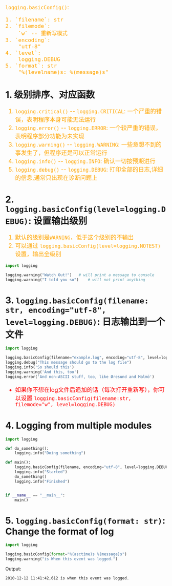 <!--
 * @Descripttion: 
 * @version: 
 * @Author: sch
 * @Date: 2022-03-09 11:49:36
 * @LastEditors: sch
 * @LastEditTime: 2022-03-09 12:21:51
-->
<font color="orange" size="4">

`logging.basicConfig()`:

    1. `filename`: str
    2. `filemode`:
        `w` -- 重新写模式
    3. `encoding`:
        "utf-8"
    4. `level`:
        logging.DEBUG
    5. `format`: str
        "%(levelname)s: %(message)s"

</font>


# 1. 级别排序、对应函数
<font color="orange" size="4">

1. `logging.critical()` -- `logging.CRITICAL`: 一个严重的错误，表明程序本身可能无法运行
2. `logging.error()` -- `logging.ERROR`: 一个较严重的错误，表明程序部分功能为未实现
3. `logging.warning()` -- `logging.WARNING`: 一些意想不到的事发生了，但程序还是可以正常运行
4. `logging.info()` -- `logging.INFO`: 确认一切按预期进行
5. `logging.debug()` -- `logging.DEBUG`: 打印全部的日志,详细的信息,通常只出现在诊断问题上

</font>

# 2. `logging.basicConfig(level=logging.DEBUG)`: 设置输出级别
<font color="orange" size="4">

1. 默认的级别是`WARNING`，低于这个级别的不输出
2. 可以通过 `logging.basicConfig(level=logging.NOTEST)` 设置，输出全级别

</font>

```python
import logging

logging.warning("Watch Out!")   # will print a message to console
logging.warning("I told you so")    # will not print anything
```


# 3. `logging.basicConfig(filename: str, encoding="utf-8", level=logging.DEBUG)`: 日志输出到一个文件
```python
import logging

logging.basicConfig(filename="example.log", encoding="utf-8", level=logging.DEBUG)
logging.debug("This message should go to the log file")
logging.info('So should this')
logging.warning('And this, too')
logging.error('And non-ASCII stuff, too, like Øresund and Malmö')
```

<font color="red" size="4">

- 如果你不想在log文件后追加的话（每次打开重新写），你可以设置 `logging.basicConfig(filename:str, filemode="w", level=logging.DEBUG)`

</font>


# 4. Logging from multiple modules
```python
import logging 

def do_something():
    logging.info("Doing something")

def main():
    logging.basicConfig(filename, encoding="utf-8", level=logging.DEBUG)
    logging.info("Started")
    do_something()
    logging.info("Finished")


if __name__ == "__main__":
    main()
```


# 5. `logging.basicConfig(format: str)`: Change the format of log
```python
import logging 

logging.basicConfig(format="%(asctime)s %(message)s")
logging.warning("is When this event was logged.")
```
Output:
```shell
2010-12-12 11:41:42,612 is when this event was logged.
```